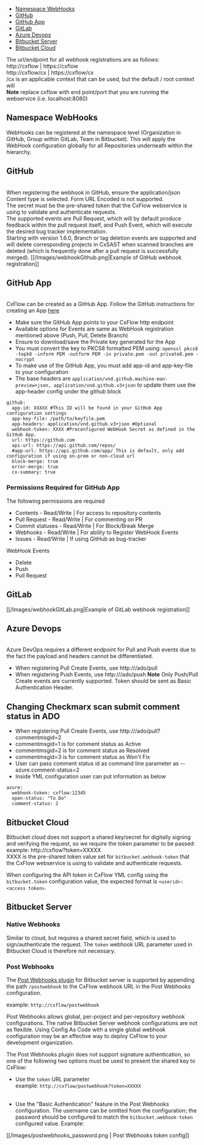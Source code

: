 * [Namespace WebHooks](#webhook)
* [GitHub](#github)
* [GitHub App](#githubapp)
* [GitLab](#gitlab)
* [Azure Devops](#azure)
* [Bitbucket Server](#bitbucketserver)
* [Bitbucket Cloud](#Bitbucketcloud)


The url/endpoint for all webhook registrations are as follows:
<br>http://cxflow | https://cxflow 
<br>http://cxflow/cx | https://cxflow/cx 
<br>/cx is an applicable context that can be used, but the default / root context will
<br>**Note** replace cxflow with end point/port that you are running the webservice (i.e. localhost:8080)

## <a name="webhook">Namespace WebHooks</a>
WebHooks can be registered at the namespace level (Organization in GitHub, Group within GitLab, Team in Bitbucket).  This will apply the WebHook configuration globally for all Repositories underneath within the hierarchy.

## <a name="github">GitHub</a>
<br>When registering the webhook in GitHub, ensure the application/json Content type is selected.  Form URL Encoded is not supported. 
<br>The secret must be the pre-shared token that the CxFlow webservice is using to validate and authenticate requests.
<br>The supported events are Pull Request, which will by default produce feedback within the pull request itself, and Push Event, which will execute the desired bug tracker implementation. 
<br>Starting with version 1.6.0, Branch or tag deletion events are supported and will delete corresponding projects in CxSAST when scanned branches are deleted (which is frequently done after a pull request is successfully merged).
[[/Images/webhookGithub.png|Example of GitHub webhook registration]]

## <a name="githubapp">GitHub App</a>
<br>CxFlow can be created as a GitHub App.  Follow the GitHub instructions for creating an App [here](https://docs.github.com/en/free-pro-team@latest/developers/apps/creating-a-github-app)
* Make sure the GitHub App points to your CxFlow http endpoint
* Available options for Events are same as WebHook registration mentioned above (Push, Pull, Delete Branch)
* Ensure to download/save the Private key generated for the App
* You must convert the key to PKCS8 formatted PEM using: ```openssl pkcs8 -topk8 -inform PEM -outform PEM -in private.pem -out private8.pem -nocrypt```
* To make use of the GitHub App, you must add app-id and app-key-file to your configuration
* The base headers are ```application/vnd.github.machine-man-preview+json, application/vnd.github.v3+json``` to update them use the app-header config under the github block
```
github:
  app-id: XXXXX #This ID will be found in your GitHub App configuration settings
  app-key-file: /path/to/keyfile.pem
  app-headers: application/vnd.github.v3+json #Optional
  webhook-token: XXXX #Preconfigured WebHook Secret as defined in the GitHub App.
  url: https://github.com
  api-url: https://api.github.com/repos/
  #app-url: https://api.github.com/app/ This is default, only add configuration if using on-prem or non-cloud url
  block-merge: true
  error-merge: true
  cx-summary: true
```

### Permissions Required for GitHub App
The following permissions are required
  * Contents - Read/Write | For access to repository contents
  * Pull Request - Read/Write | For commenting on PR  
  * Commit statuses - Read/Write | For Block/Break Merge
  * Webhooks - Read/Write | For ability to Register WebHook Events
  * Issues - Read/Write | If using GitHub as bug-tracker  

WebHook Events
  * Delete
  * Push
  * Pull Request

## <a name="gitlab">GitLab</a>
[[/Images/webhookGitLab.png|Example of GitLab webhook registration]]

## <a name="azure">Azure Devops</a>
<br>Azure DevOps requires a different endpoint for Pull and Push events due to the fact the payload and headers cannot be differentiated. 
  * When registering Pull Create Events, use http://<cxflow>/ado/pull 
  * When registering Push Events, use http://<cxflow>/ado/push 
**Note** Only Push/Pull Create events are currently supported. Token should be sent as Basic Authentication Header.

## <a name="azureWeb">Changing Checkmarx scan submit comment status in ADO  </a>
* When registering Pull Create Events, use http://<cxflow>/ado/pull?commentmsgid=2
* commentmsgid=1 is for comment status as Active
* commentmsgid=2 is for comment status as Resolved
* commentmsgid=3 is for comment status as Won't Fix
* User can pass comment status id as command line parameter as --azure.comment-status=2
* Inside YML configuration user can put information as below
```
azure:
  webhook-token: cxflow:12345
  open-status: "To Do"
  comment-status: 2
```


## <a name="bitbucketcloud">Bitbucket Cloud</a>
Bitbucket cloud does not support a shared key/secret for digitally signing and verifying the request, so we require the token parameter to be passed:
<br> example: http://cxflow?token=XXXXX
<br>XXXX is the pre-shared token value set for `bitbucket.webhook-token` that the CxFlow webservice is using to validate and authenticate requests.

When configuring the API token in CxFlow YML config using the `bitbucket.token` configuration value, the expected format is `<userid>:<access token>`. 


## <a name="bitbucketserver">Bitbucket Server</a>

### Native Webhooks
Similar to cloud, but requires a shared secret field, which is used to sign/authenticate the request.  The `token` webhook URL parameter used in Bitbucket Cloud is therefore not necessary.

### Post Webhooks
The [Post Webhooks plugin](https://marketplace.atlassian.com/apps/1215474/post-webhooks-for-bitbucket?hosting=server&tab=overview) for Bitbucket server is supported by appending the path `/postwebhook` to the CxFlow webhook URL in the Post Webhooks configuration.

example: `http://cxflow/postwebhook`


Post Webhooks allows global, per-project and per-repository webhook configurations.  The native Bitbucket Server webhook configurations are not as flexible.  Using Config As Code with a single global webhook configuration may be an effective way to deploy CxFlow to your development organization.



The Post Webhooks plugin does not support signature authentication, so one of the following two options must be used to present the shared key to CxFlow:

* Use the `token` URL parameter<br>
example: `http://cxflow/postwebhook?token=XXXXX`<br><br>


* Use the "Basic Authentication" feature in the Post Webhooks configuration.  The username can be omitted from the configuration; the password should be configured to match the `bitbucket.webhook-token` configured value.  Example:

[[/Images/postwebhooks_password.png | Post Webhooks token config]]




